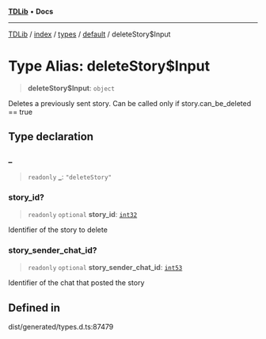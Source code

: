 [**TDLib**](../../../../../../README.md) • **Docs**

***

[TDLib](../../../../../../modules.md) / [index](../../../../../README.md) / [types](../../../README.md) / [default](../README.md) / deleteStory$Input

# Type Alias: deleteStory$Input

> **deleteStory$Input**: `object`

Deletes a previously sent story. Can be called only if story.can_be_deleted == true

## Type declaration

### \_

> `readonly` **\_**: `"deleteStory"`

### story\_id?

> `readonly` `optional` **story\_id**: [`int32`](int32-1.md)

Identifier of the story to delete

### story\_sender\_chat\_id?

> `readonly` `optional` **story\_sender\_chat\_id**: [`int53`](int53-1.md)

Identifier of the chat that posted the story

## Defined in

dist/generated/types.d.ts:87479
